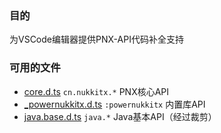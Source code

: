 ### 目的
为VSCode编辑器提供PNX-API代码补全支持

### 可用的文件
- [core.d.ts](https://res.nullatom.com/res/pnx/vscode/core.d.ts) `cn.nukkitx.*` PNX核心API
- [_powernukkitx.d.ts](https://res.nullatom.com/res/pnx/vscode/_powernukkitx.d.ts) `:powernukkitx` 内置库API
- [java.base.d.ts](https://res.nullatom.com/res/pnx/vscode/java.base.d.ts) `java.*` Java基本API（经过裁剪）
